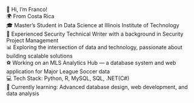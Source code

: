 👋 Hi, I’m Franco! <br>
🌍 From Costa Rica <br>
🎓 Master’s Student in Data Science at Illinois Institute of Technology <br>
💼 Experienced Security Technical Writer with a background in Security Project Management <br>
📊 Exploring the intersection of data and technology, passionate about building scalable solutions <br>
⚽ Working on an MLS Analytics Hub — a database system and web application for Major League Soccer data <br>
💻 Tech Stack: Python, R, MySQL, SQL, .NET(C#) <br>
🌱 Currently learning: Advanced database design, web development, and data analysis <br>



<!--
- 👋 Hi, I’m @FrancoLorenzo!
- 👀 I’m a Techical Writing interested in new technologies.
- 🌱 I’m currently learning Python and R.
-->
<!--🚀 Aiming to transition into a Product Manager role at Microsoft in 2025 -->

<!--
  [![My GitHub Language Stats](https://github-readme-stats.vercel.app/api/top-langs/?username=FrancoLorenzo&langs_count=5&theme=tokyonight)]()
[![My GitHub Stats](https://github-readme-stats.vercel.app/api/?username=FrancoLorenzo&count_private=true&theme=tokyonight&showicons=true)]()
-->


<!--- - 💞️ I’m looking to collaborate on Data Science projects. --->


<!---
FrancoLorenzo/FrancoLorenzo is a ✨ special ✨ repository because its `README.md` (this file) appears on your GitHub profile.
You can click the Preview link to take a look at your changes.

- 📫 How to reach me ...
--->
